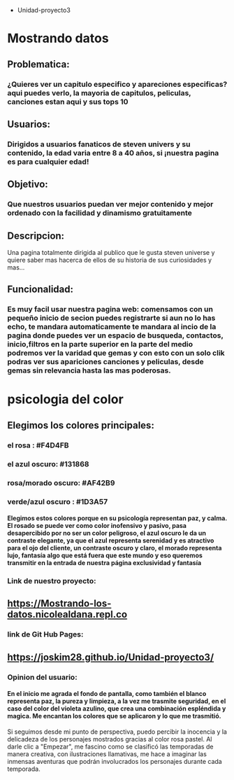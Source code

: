 * Unidad-proyecto3
# Mostrando datos 

## Problematica: 
### ¿Quieres ver un capitulo especifico y apareciones especificas? aqui puedes verlo, la mayoria de capitulos, peliculas, canciones estan aqui y sus tops 10 
## Usuarios:
### Dirigidos a usuarios fanaticos de steven univers y su contenido, la edad varia entre 8 a 40 años, si ¡nuestra pagina es para cualquier edad!

## Objetivo:
### Que nuestros usuarios puedan ver mejor contenido y mejor ordenado con la facilidad y dinamismo gratuitamente 

## Descripcion:
Una pagina totalmente dirigida al publico que le gusta steven universe y quiere saber mas hacerca de ellos de su historia de sus curiosidades y mas... 

## Funcionalidad:

### Es muy facil usar nuestra pagina web: comensamos con un pequeño inicio de secion puedes registrarte si aun no lo has echo, te mandara automaticamente te mandara al incio de la pagina donde puedes ver un espacio de busqueda, contactos, inicio,filtros en la parte superior en la parte del medio podremos ver la varidad que gemas y con esto con un solo clik podras ver sus apariciones canciones y peliculas, desde gemas sin relevancia hasta las mas poderosas. 

# psicologia del color 
## Elegimos los colores principales:
### el rosa : #F4D4FB
### el azul oscuro: #131868
### rosa/morado oscuro: #AF42B9
### verde/azul oscuro : #1D3A57
#### Elegimos estos colores porque en su psicología representan paz, y calma. El rosado se puede ver como color inofensivo y pasivo, pasa desapercibido por no ser un  color peligroso, el azul oscuro le da un contraste elegante, ya que el azul representa serenidad y es atractivo para el ojo del cliente, un contraste oscuro y claro, el morado representa lujo, fantasía algo que está fuera que este mundo y eso queremos transmitir en la entrada de nuestra página exclusividad y fantasía 
### Link de nuestro proyecto:

## https://Mostrando-los-datos.nicolealdana.repl.co

### link de Git Hub Pages: 

## https://joskim28.github.io/Unidad-proyecto3/

### Opinion del usuario:
#### En el inicio me agrada el fondo de pantalla, como también el blanco representa paz, la pureza y limpieza, a la vez me trasmite seguridad, en el caso del color del violeta azulino, que crea una combinación espléndida y magica. Me encantan los colores que se aplicaron y lo que me trasmitió.

Si seguimos desde mi punto de perspectiva, puedo percibir la inocencia y la delicadeza de los personajes mostrados gracias al color rosa pastel. 
Al darle clic a "Empezar", me fascino como se clasificó las temporadas de manera creativa, con ilustraciones llamativas, me hace a imaginar las inmensas aventuras que podrán involucrados los personajes durante cada temporada.
